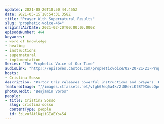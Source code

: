 ```yaml
---
updated: 2021-08-26T18:50:44.455Z
date: 2021-05-15T18:54:31.358Z
title: "Prayer With Supernatural Results"
slug: "prophetic-voice-464"
originalAirDate: 2021-02-20T00:00:00.000Z
episodeNumber: 464
keywords:
- word of knowledge
- healing
- instructions
- supernatural
- implementation
Series: "The Prophetic Voice of Our Time"
audioLink: "https://episodes.castos.com/propheticvoice/02-20-21-21-Prophetic-Voice-of-our-Time-[mixdown]-01.mp3"
hosts:
- Cristina Sosso
description: "Pastor Cris releases powerful instructions and prayers. Remember to believe in the power of Jesus and His love, and follow the instructions He has given you. The time of implementation and supernatural is now!"
featuredImage: "//images.ctfassets.net/vfgh62eq5a4k/2lDEeriKfBT9XAucQpoKWm/72083738976fda7787761cd17875fcf7/benjamin-voros-phIFdC6lA4E-unsplash__1_.jpg"
photoCredit: "Benjamin Voros"
people:
- title: Cristina Sosso
  slug: cristina-sosso
  contentType: people
  id: 3zLvufAtlKgiiGIaEYs4S4
---
```

